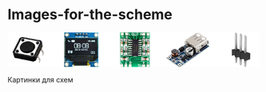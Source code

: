 # Images-for-the-scheme
![alt text](https://github.com/Ardbot/Images-for-the-scheme/blob/master/Images_shem.jpg?v=3&s=200)

Картинки для схем
